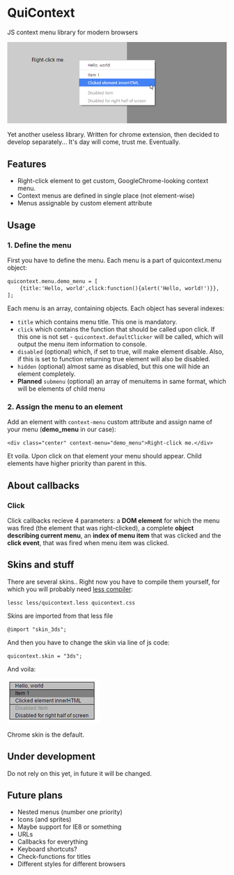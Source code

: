 QuiContext
=====================
JS context menu library for modern browsers

![A screenshot of example menu](menu.png)

Yet another useless library. Written for chrome extension, then decided to develop separately...
It's day will come, trust me. Eventually.

Features
---
 - Right-click element to get custom, GoogleChrome-looking context menu.
 - Context menus are defined in single place (not element-wise) 
 - Menus assignable by custom element attribute
 
Usage
---

### 1. Define the menu

First you have to define the menu. Each menu is a part of quicontext.menu object:

    quicontext.menu.demo_menu = [
        {title:'Hello, world',click:function(){alert('Hello, world!')}},
    ];
 
Each menu is an array, containing objects. Each object has several indexes:

 - `title` which contains menu title. This one is mandatory.
 - `click` which contains the function that should be called upon click. If this one is not set - 
 `quicontext.defaultClicker` will be called, which will output the menu item information to console. 
 - `disabled` (optional) which, if set to true, will make element disable. Also, if this is set to function returning
 true element will also be disabled.
 - `hidden` (optional) almost same as disabled, but this one will hide an element completely.
 - **Planned** `submenu` (optional) an array of menuitems in same format, which will be elements of child menu

### 2. Assign the menu to an element

Add an element with `context-menu` custom attribute and assign name of your menu (<strong>demo_menu</strong> in our case):

    <div class="center" context-menu="demo_menu">Right-click me.</div>
    
Et voila. Upon click on that element your menu should appear. Child elements have higher priority than parent in this.

About callbacks
---

### Click

Click callbacks recieve 4 parameters: a **DOM element** for which the menu was fired (the element that was right-clicked),
a complete **object describing current menu**, an **index of menu item** that was clicked and the **click event**, that
was fired when menu item was clicked.

Skins and stuff
---
 
There are several skins.. Right now you have to compile them yourself, for which you will probably need
[less compiler](http://lesscss.org/):

    lessc less/quicontext.less quicontext.css
    
Skins are imported from that less file

    @import "skin_3ds";

And then you have to change the skin via line of js code:

    quicontext.skin = "3ds";

And voila:
    
![Skin of 3ds max](3dskin.png)

Chrome skin is the default.

Under development
---
Do not rely on this yet, in future it will be changed.
 
Future plans
---
 - Nested menus (number one priority)
 - Icons (and sprites)
 - Maybe support for IE8 or something
 - URLs
 - Callbacks for everything
 - Keyboard shortcuts?
 - Check-functions for titles
 - Different styles for different browsers